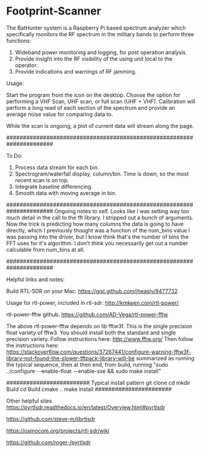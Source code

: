 # Footprint-Scanner
The BatHunter system is a Raspberry Pi based spectrum analyzer which specifically monitors the RF spectrum in the military bands to perform three functions:

1. Wideband power monitoring and logging, for post operation analysis.
2. Provide insight into the RF visibility of the using unit local to the operator.
3. Provide indications and warnings of RF jamming.

Usage:

Start the program from the icon on the desktop. Choose the option for performing a VHF Scan, UHF scan, or full scan (UHF + VHF). Calibration will perform a long read of each section of the spectrum and provide an average noise value for comparing data to.

While the scan is ongoing, a plot of current data will stream along the page.



######################################################################

To Do:

1. Process data stream for each bin.
2. Spectrogram/waterfall display, column/bin. Time is down, so the most recent scan is on top.
3. Integrate baseline differencing.
4. Smooth data with moving average in bin.

######################################################################
Ongoing notes to self.
Looks like I was setting way too much detail in the call to the fft library. I stripped out a bunch of arguments. Now the trick is predicting how many columns the data is going to have directly, which I previously thought was a function of the num_bins value I was passing into the driver, but I know think that's the number of bins the FFT uses for it's algorithm. I don't think you necessarily get out a number calculable from num_bins at all.

######################################################################

Helpful links and notes:

Build RTL-SDR on your Mac: https://gist.github.com/jheasly/9477732

Usage for rtl-power, included in rtl-sdr:
http://kmkeen.com/rtl-power/

rtl-power-fftw github.
https://github.com/AD-Vega/rtl-power-fftw

The above rtl-power-fftw depends on lib fftw3f. This is the single precision float variety of fftw3. You should install both the standard and single precision variety. Follow instructions here: http://www.fftw.org/
Then follow the instructions here: https://stackoverflow.com/questions/37267441/configure-warning-fftw3f-library-not-found-the-slower-fftpack-library-will-be
summarized as running the typical sequence, then at then end, from build, running "sudo ../configure --enable-float --enable-sse && sudo make install"

#########################
Typical install pattern
git clone <repo>
cd <repo>
mkdir Build
cd Build
cmake ..
make install
#######################

Other helpful sites
https://pyrtlsdr.readthedocs.io/en/latest/Overview.html#pyrtlsdr

https://github.com/steve-m/librtlsdr

https://osmocom.org/projects/rtl-sdr/wiki

https://github.com/roger-/pyrtlsdr

